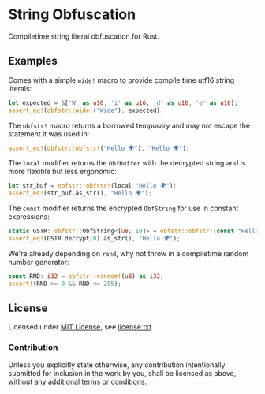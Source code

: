 String Obfuscation
==================

Compiletime string literal obfuscation for Rust.

Examples
--------

Comes with a simple `wide!` macro to provide compile time utf16 string literals:

```rust
let expected = &['W' as u16, 'i' as u16, 'd' as u16, 'e' as u16];
assert_eq!(obfstr::wide!("Wide"), expected);
```

The `obfstr!` macro returns a borrowed temporary and may not escape the statement it was used in:

```rust
assert_eq!(obfstr::obfstr!("Hello 🌍"), "Hello 🌍");
```

The `local` modifier returns the `ObfBuffer` with the decrypted string and is more flexible but less ergonomic:

```rust
let str_buf = obfstr::obfstr!(local "Hello 🌍");
assert_eq!(str_buf.as_str(), "Hello 🌍");
```

The `const` modifier returns the encrypted `ObfString` for use in constant expressions:

```rust
static GSTR: obfstr::ObfString<[u8; 10]> = obfstr::obfstr!(const "Hello 🌍");
assert_eq!(GSTR.decrypt(0).as_str(), "Hello 🌍");
```

We're already depending on `rand`, why not throw in a compiletime random number generator:

```rust
const RND: i32 = obfstr::random!(u8) as i32;
assert!(RND >= 0 && RND <= 255);
```

License
-------

Licensed under [MIT License](https://opensource.org/licenses/MIT), see [license.txt](license.txt).

### Contribution

Unless you explicitly state otherwise, any contribution intentionally submitted
for inclusion in the work by you, shall be licensed as above, without any additional terms or conditions.
